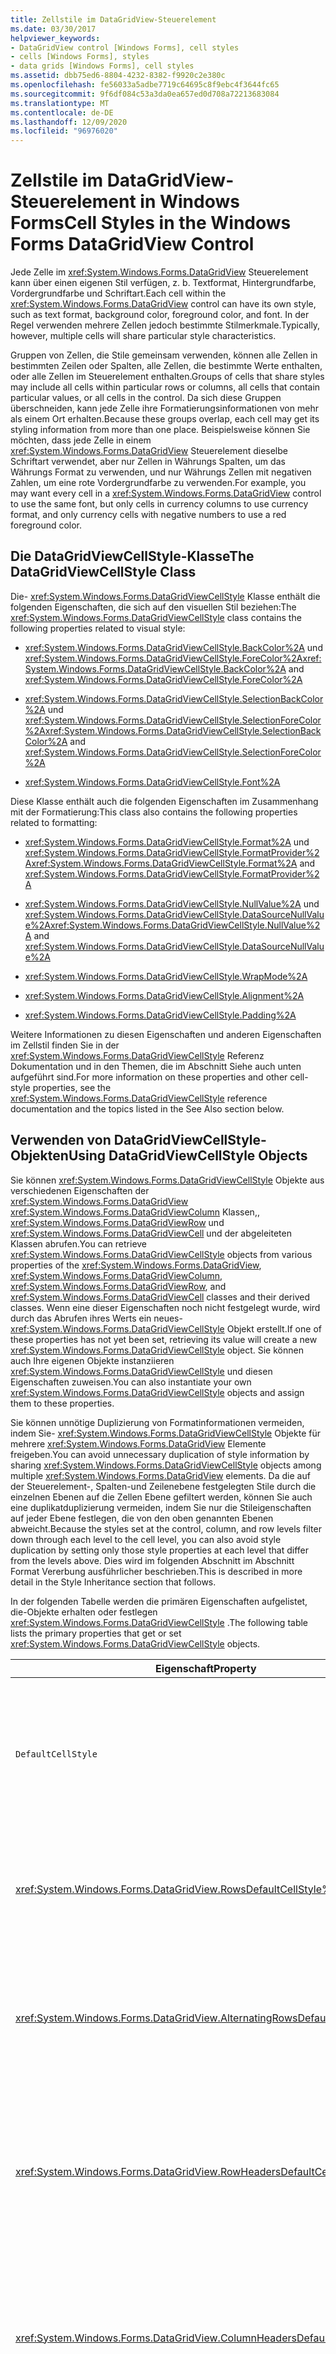 ```yaml
---
title: Zellstile im DataGridView-Steuerelement
ms.date: 03/30/2017
helpviewer_keywords:
- DataGridView control [Windows Forms], cell styles
- cells [Windows Forms], styles
- data grids [Windows Forms], cell styles
ms.assetid: dbb75ed6-8804-4232-8382-f9920c2e380c
ms.openlocfilehash: fe56033a5adbe7719c64695c8f9ebc4f3644fc65
ms.sourcegitcommit: 9f6df084c53a3da0ea657ed0d708a72213683084
ms.translationtype: MT
ms.contentlocale: de-DE
ms.lasthandoff: 12/09/2020
ms.locfileid: "96976020"
---
```

# <a name="cell-styles-in-the-windows-forms-datagridview-control"></a><span data-ttu-id="58b71-102">Zellstile im DataGridView-Steuerelement in Windows Forms</span><span class="sxs-lookup"><span data-stu-id="58b71-102">Cell Styles in the Windows Forms DataGridView Control</span></span>
<span data-ttu-id="58b71-103">Jede Zelle im <xref:System.Windows.Forms.DataGridView> Steuerelement kann über einen eigenen Stil verfügen, z. b. Textformat, Hintergrundfarbe, Vordergrundfarbe und Schriftart.</span><span class="sxs-lookup"><span data-stu-id="58b71-103">Each cell within the <xref:System.Windows.Forms.DataGridView> control can have its own style, such as text format, background color, foreground color, and font.</span></span> <span data-ttu-id="58b71-104">In der Regel verwenden mehrere Zellen jedoch bestimmte Stilmerkmale.</span><span class="sxs-lookup"><span data-stu-id="58b71-104">Typically, however, multiple cells will share particular style characteristics.</span></span>  
  
 <span data-ttu-id="58b71-105">Gruppen von Zellen, die Stile gemeinsam verwenden, können alle Zellen in bestimmten Zeilen oder Spalten, alle Zellen, die bestimmte Werte enthalten, oder alle Zellen im Steuerelement enthalten.</span><span class="sxs-lookup"><span data-stu-id="58b71-105">Groups of cells that share styles may include all cells within particular rows or columns, all cells that contain particular values, or all cells in the control.</span></span> <span data-ttu-id="58b71-106">Da sich diese Gruppen überschneiden, kann jede Zelle ihre Formatierungsinformationen von mehr als einem Ort erhalten.</span><span class="sxs-lookup"><span data-stu-id="58b71-106">Because these groups overlap, each cell may get its styling information from more than one place.</span></span> <span data-ttu-id="58b71-107">Beispielsweise können Sie möchten, dass jede Zelle in einem <xref:System.Windows.Forms.DataGridView> Steuerelement dieselbe Schriftart verwendet, aber nur Zellen in Währungs Spalten, um das Währungs Format zu verwenden, und nur Währungs Zellen mit negativen Zahlen, um eine rote Vordergrundfarbe zu verwenden.</span><span class="sxs-lookup"><span data-stu-id="58b71-107">For example, you may want every cell in a <xref:System.Windows.Forms.DataGridView> control to use the same font, but only cells in currency columns to use currency format, and only currency cells with negative numbers to use a red foreground color.</span></span>  
  
## <a name="the-datagridviewcellstyle-class"></a><span data-ttu-id="58b71-108">Die DataGridViewCellStyle-Klasse</span><span class="sxs-lookup"><span data-stu-id="58b71-108">The DataGridViewCellStyle Class</span></span>  
 <span data-ttu-id="58b71-109">Die- <xref:System.Windows.Forms.DataGridViewCellStyle> Klasse enthält die folgenden Eigenschaften, die sich auf den visuellen Stil beziehen:</span><span class="sxs-lookup"><span data-stu-id="58b71-109">The <xref:System.Windows.Forms.DataGridViewCellStyle> class contains the following properties related to visual style:</span></span>  
  
- <span data-ttu-id="58b71-110"><xref:System.Windows.Forms.DataGridViewCellStyle.BackColor%2A> und <xref:System.Windows.Forms.DataGridViewCellStyle.ForeColor%2A></span><span class="sxs-lookup"><span data-stu-id="58b71-110"><xref:System.Windows.Forms.DataGridViewCellStyle.BackColor%2A> and <xref:System.Windows.Forms.DataGridViewCellStyle.ForeColor%2A></span></span>  
  
- <span data-ttu-id="58b71-111"><xref:System.Windows.Forms.DataGridViewCellStyle.SelectionBackColor%2A> und <xref:System.Windows.Forms.DataGridViewCellStyle.SelectionForeColor%2A></span><span class="sxs-lookup"><span data-stu-id="58b71-111"><xref:System.Windows.Forms.DataGridViewCellStyle.SelectionBackColor%2A> and <xref:System.Windows.Forms.DataGridViewCellStyle.SelectionForeColor%2A></span></span>  
  
- <xref:System.Windows.Forms.DataGridViewCellStyle.Font%2A>  
  
 <span data-ttu-id="58b71-112">Diese Klasse enthält auch die folgenden Eigenschaften im Zusammenhang mit der Formatierung:</span><span class="sxs-lookup"><span data-stu-id="58b71-112">This class also contains the following properties related to formatting:</span></span>  
  
- <span data-ttu-id="58b71-113"><xref:System.Windows.Forms.DataGridViewCellStyle.Format%2A> und <xref:System.Windows.Forms.DataGridViewCellStyle.FormatProvider%2A></span><span class="sxs-lookup"><span data-stu-id="58b71-113"><xref:System.Windows.Forms.DataGridViewCellStyle.Format%2A> and <xref:System.Windows.Forms.DataGridViewCellStyle.FormatProvider%2A></span></span>  
  
- <span data-ttu-id="58b71-114"><xref:System.Windows.Forms.DataGridViewCellStyle.NullValue%2A> und <xref:System.Windows.Forms.DataGridViewCellStyle.DataSourceNullValue%2A></span><span class="sxs-lookup"><span data-stu-id="58b71-114"><xref:System.Windows.Forms.DataGridViewCellStyle.NullValue%2A> and <xref:System.Windows.Forms.DataGridViewCellStyle.DataSourceNullValue%2A></span></span>  
  
- <xref:System.Windows.Forms.DataGridViewCellStyle.WrapMode%2A>  
  
- <xref:System.Windows.Forms.DataGridViewCellStyle.Alignment%2A>  
  
- <xref:System.Windows.Forms.DataGridViewCellStyle.Padding%2A>  
  
 <span data-ttu-id="58b71-115">Weitere Informationen zu diesen Eigenschaften und anderen Eigenschaften im Zellstil finden Sie in der <xref:System.Windows.Forms.DataGridViewCellStyle> Referenz Dokumentation und in den Themen, die im Abschnitt Siehe auch unten aufgeführt sind.</span><span class="sxs-lookup"><span data-stu-id="58b71-115">For more information on these properties and other cell-style properties, see the <xref:System.Windows.Forms.DataGridViewCellStyle> reference documentation and the topics listed in the See Also section below.</span></span>  
  
## <a name="using-datagridviewcellstyle-objects"></a><span data-ttu-id="58b71-116">Verwenden von DataGridViewCellStyle-Objekten</span><span class="sxs-lookup"><span data-stu-id="58b71-116">Using DataGridViewCellStyle Objects</span></span>  
 <span data-ttu-id="58b71-117">Sie können <xref:System.Windows.Forms.DataGridViewCellStyle> Objekte aus verschiedenen Eigenschaften der <xref:System.Windows.Forms.DataGridView> <xref:System.Windows.Forms.DataGridViewColumn> Klassen,, <xref:System.Windows.Forms.DataGridViewRow> und <xref:System.Windows.Forms.DataGridViewCell> und der abgeleiteten Klassen abrufen.</span><span class="sxs-lookup"><span data-stu-id="58b71-117">You can retrieve <xref:System.Windows.Forms.DataGridViewCellStyle> objects from various properties of the <xref:System.Windows.Forms.DataGridView>, <xref:System.Windows.Forms.DataGridViewColumn>, <xref:System.Windows.Forms.DataGridViewRow>, and <xref:System.Windows.Forms.DataGridViewCell> classes and their derived classes.</span></span> <span data-ttu-id="58b71-118">Wenn eine dieser Eigenschaften noch nicht festgelegt wurde, wird durch das Abrufen ihres Werts ein neues- <xref:System.Windows.Forms.DataGridViewCellStyle> Objekt erstellt.</span><span class="sxs-lookup"><span data-stu-id="58b71-118">If one of these properties has not yet been set, retrieving its value will create a new <xref:System.Windows.Forms.DataGridViewCellStyle> object.</span></span> <span data-ttu-id="58b71-119">Sie können auch Ihre eigenen Objekte instanziieren <xref:System.Windows.Forms.DataGridViewCellStyle> und diesen Eigenschaften zuweisen.</span><span class="sxs-lookup"><span data-stu-id="58b71-119">You can also instantiate your own <xref:System.Windows.Forms.DataGridViewCellStyle> objects and assign them to these properties.</span></span>  
  
 <span data-ttu-id="58b71-120">Sie können unnötige Duplizierung von Formatinformationen vermeiden, indem Sie- <xref:System.Windows.Forms.DataGridViewCellStyle> Objekte für mehrere <xref:System.Windows.Forms.DataGridView> Elemente freigeben.</span><span class="sxs-lookup"><span data-stu-id="58b71-120">You can avoid unnecessary duplication of style information by sharing <xref:System.Windows.Forms.DataGridViewCellStyle> objects among multiple <xref:System.Windows.Forms.DataGridView> elements.</span></span> <span data-ttu-id="58b71-121">Da die auf der Steuerelement-, Spalten-und Zeilenebene festgelegten Stile durch die einzelnen Ebenen auf die Zellen Ebene gefiltert werden, können Sie auch eine duplikatduplizierung vermeiden, indem Sie nur die Stileigenschaften auf jeder Ebene festlegen, die von den oben genannten Ebenen abweicht.</span><span class="sxs-lookup"><span data-stu-id="58b71-121">Because the styles set at the control, column, and row levels filter down through each level to the cell level, you can also avoid style duplication by setting only those style properties at each level that differ from the levels above.</span></span> <span data-ttu-id="58b71-122">Dies wird im folgenden Abschnitt im Abschnitt Format Vererbung ausführlicher beschrieben.</span><span class="sxs-lookup"><span data-stu-id="58b71-122">This is described in more detail in the Style Inheritance section that follows.</span></span>  
  
 <span data-ttu-id="58b71-123">In der folgenden Tabelle werden die primären Eigenschaften aufgelistet, die-Objekte erhalten oder festlegen <xref:System.Windows.Forms.DataGridViewCellStyle> .</span><span class="sxs-lookup"><span data-stu-id="58b71-123">The following table lists the primary properties that get or set <xref:System.Windows.Forms.DataGridViewCellStyle> objects.</span></span>  
  
|<span data-ttu-id="58b71-124">Eigenschaft</span><span class="sxs-lookup"><span data-stu-id="58b71-124">Property</span></span>|<span data-ttu-id="58b71-125">Klassen</span><span class="sxs-lookup"><span data-stu-id="58b71-125">Classes</span></span>|<span data-ttu-id="58b71-126">BESCHREIBUNG</span><span class="sxs-lookup"><span data-stu-id="58b71-126">Description</span></span>|  
|--------------|-------------|-----------------|  
|`DefaultCellStyle`|<span data-ttu-id="58b71-127"><xref:System.Windows.Forms.DataGridView>, <xref:System.Windows.Forms.DataGridViewColumn> , <xref:System.Windows.Forms.DataGridViewRow> und abgeleitete Klassen</span><span class="sxs-lookup"><span data-stu-id="58b71-127"><xref:System.Windows.Forms.DataGridView>, <xref:System.Windows.Forms.DataGridViewColumn>, <xref:System.Windows.Forms.DataGridViewRow>, and derived classes</span></span>|<span data-ttu-id="58b71-128">Ruft Standardformate ab, die von allen Zellen im gesamten Steuerelement (einschließlich der Header Zellen), in einer Spalte oder in einer Zeile verwendet werden, oder legt diese fest.</span><span class="sxs-lookup"><span data-stu-id="58b71-128">Gets or sets default styles used by all cells in the entire control (including header cells), in a column, or in a row.</span></span>|  
|<xref:System.Windows.Forms.DataGridView.RowsDefaultCellStyle%2A>|<xref:System.Windows.Forms.DataGridView>|<span data-ttu-id="58b71-129">Ruft Standard Zellstile ab, die von allen Zeilen im-Steuerelement verwendet werden, oder legt diese</span><span class="sxs-lookup"><span data-stu-id="58b71-129">Gets or sets default cell styles used by all rows in the control.</span></span> <span data-ttu-id="58b71-130">Dies schließt keine Header Zellen ein.</span><span class="sxs-lookup"><span data-stu-id="58b71-130">This does not include header cells.</span></span>|  
|<xref:System.Windows.Forms.DataGridView.AlternatingRowsDefaultCellStyle%2A>|<xref:System.Windows.Forms.DataGridView>|<span data-ttu-id="58b71-131">Ruft die Standardzellen Formate ab, die von wechselnden Zeilen im-Steuerelement verwendet werden.</span><span class="sxs-lookup"><span data-stu-id="58b71-131">Gets or sets default cell styles used by alternating rows in the control.</span></span> <span data-ttu-id="58b71-132">Wird verwendet, um einen Ledger-ähnlichen Effekt zu erstellen.</span><span class="sxs-lookup"><span data-stu-id="58b71-132">Used to create a ledger-like effect.</span></span>|  
|<xref:System.Windows.Forms.DataGridView.RowHeadersDefaultCellStyle%2A>|<xref:System.Windows.Forms.DataGridView>|<span data-ttu-id="58b71-133">Ruft die Standardzellen Stile ab, die von den Zeilen Headern des Steuer Elements verwendet werden</span><span class="sxs-lookup"><span data-stu-id="58b71-133">Gets or sets default cell styles used by the control's row headers.</span></span> <span data-ttu-id="58b71-134">Wird vom aktuellen Design überschrieben, wenn visuelle Stile aktiviert sind.</span><span class="sxs-lookup"><span data-stu-id="58b71-134">Overridden by the current theme if visual styles are enabled.</span></span>|  
|<xref:System.Windows.Forms.DataGridView.ColumnHeadersDefaultCellStyle%2A>|<xref:System.Windows.Forms.DataGridView>|<span data-ttu-id="58b71-135">Ruft die Standardzellen Formate ab, die von den Spalten Headern des Steuer Elements verwendet werden.</span><span class="sxs-lookup"><span data-stu-id="58b71-135">Gets or sets default cell styles used by the control's column headers.</span></span> <span data-ttu-id="58b71-136">Wird vom aktuellen Design überschrieben, wenn visuelle Stile aktiviert sind.</span><span class="sxs-lookup"><span data-stu-id="58b71-136">Overridden by the current theme if visual styles are enabled.</span></span>|  
|<xref:System.Windows.Forms.DataGridViewCell.Style%2A>|<span data-ttu-id="58b71-137"><xref:System.Windows.Forms.DataGridViewCell> und abgeleitete Klassen</span><span class="sxs-lookup"><span data-stu-id="58b71-137"><xref:System.Windows.Forms.DataGridViewCell> and derived classes</span></span>|<span data-ttu-id="58b71-138">Ruft die auf Zellen Ebene angegebenen Stile ab oder legt Sie fest.</span><span class="sxs-lookup"><span data-stu-id="58b71-138">Gets or sets styles specified at the cell level.</span></span> <span data-ttu-id="58b71-139">Diese Stile überschreiben diejenigen, die von höheren Ebenen geerbt wurden.</span><span class="sxs-lookup"><span data-stu-id="58b71-139">These styles override those inherited from higher levels.</span></span>|  
|`InheritedStyle`|<span data-ttu-id="58b71-140"><xref:System.Windows.Forms.DataGridViewCell>, <xref:System.Windows.Forms.DataGridViewRow> , <xref:System.Windows.Forms.DataGridViewColumn> und abgeleitete Klassen</span><span class="sxs-lookup"><span data-stu-id="58b71-140"><xref:System.Windows.Forms.DataGridViewCell>, <xref:System.Windows.Forms.DataGridViewRow>, <xref:System.Windows.Forms.DataGridViewColumn>, and derived classes</span></span>|<span data-ttu-id="58b71-141">Ruft alle Formate ab, die derzeit auf die Zelle, Zeile oder Spalte angewendet werden, einschließlich der aus höheren Ebenen geerbten Stile.</span><span class="sxs-lookup"><span data-stu-id="58b71-141">Gets all the styles currently applied to the cell, row, or column, including styles inherited from higher levels.</span></span>|  
  
 <span data-ttu-id="58b71-142">Wie bereits erwähnt, wird durch das erhalten des Werts einer Style-Eigenschaft automatisch ein neues-Objekt instanziiert, <xref:System.Windows.Forms.DataGridViewCellStyle> Wenn die-Eigenschaft nicht zuvor festgelegt wurde.</span><span class="sxs-lookup"><span data-stu-id="58b71-142">As mentioned above, getting the value of a style property automatically instantiates a new <xref:System.Windows.Forms.DataGridViewCellStyle> object if the property has not been previously set.</span></span> <span data-ttu-id="58b71-143">Um zu vermeiden, dass diese Objekte unnötig erstellt werden, verfügen die Zeilen-und Spalten Klassen <xref:System.Windows.Forms.DataGridViewBand.HasDefaultCellStyle%2A> über eine Eigenschaft, die Sie überprüfen können, um zu bestimmen, ob die <xref:System.Windows.Forms.DataGridViewBand.DefaultCellStyle%2A> Eigenschaft festgelegt wurde</span><span class="sxs-lookup"><span data-stu-id="58b71-143">To avoid creating these objects unnecessarily, the row and column classes have a <xref:System.Windows.Forms.DataGridViewBand.HasDefaultCellStyle%2A> property that you can check to determine whether the <xref:System.Windows.Forms.DataGridViewBand.DefaultCellStyle%2A> property has been set.</span></span> <span data-ttu-id="58b71-144">Ebenso verfügen die Zell Klassen über eine- <xref:System.Windows.Forms.DataGridViewCell.HasStyle%2A> Eigenschaft, die angibt, ob die- <xref:System.Windows.Forms.DataGridViewCell.Style%2A> Eigenschaft festgelegt wurde.</span><span class="sxs-lookup"><span data-stu-id="58b71-144">Similarly, the cell classes have a <xref:System.Windows.Forms.DataGridViewCell.HasStyle%2A> property that indicates whether the <xref:System.Windows.Forms.DataGridViewCell.Style%2A> property has been set.</span></span>  
  
 <span data-ttu-id="58b71-145">Jede der Stileigenschaften verfügt über ein entsprechendes *propertyName* - `Changed` Ereignis für das <xref:System.Windows.Forms.DataGridView> Steuerelement.</span><span class="sxs-lookup"><span data-stu-id="58b71-145">Each of the style properties has a corresponding *PropertyName*`Changed` event on the <xref:System.Windows.Forms.DataGridView> control.</span></span> <span data-ttu-id="58b71-146">Für Zeilen-, Spalten-und Zell Eigenschaften beginnt der Name des Ereignisses mit " `Row` ", " `Column` " oder " `Cell` " (z <xref:System.Windows.Forms.DataGridView.RowDefaultCellStyleChanged> . b.).</span><span class="sxs-lookup"><span data-stu-id="58b71-146">For row, column, and cell properties, the name of the event begins with "`Row`", "`Column`", or "`Cell`" (for example, <xref:System.Windows.Forms.DataGridView.RowDefaultCellStyleChanged>).</span></span> <span data-ttu-id="58b71-147">Jedes dieser Ereignisse tritt auf, wenn die entsprechende Style-Eigenschaft auf ein anderes Objekt festgelegt ist <xref:System.Windows.Forms.DataGridViewCellStyle> .</span><span class="sxs-lookup"><span data-stu-id="58b71-147">Each of these events occurs when the corresponding style property is set to a different <xref:System.Windows.Forms.DataGridViewCellStyle> object.</span></span> <span data-ttu-id="58b71-148">Diese Ereignisse treten nicht auf, wenn Sie ein <xref:System.Windows.Forms.DataGridViewCellStyle> -Objekt aus einer Stil Eigenschaft abrufen und dessen Eigenschaftswerte ändern.</span><span class="sxs-lookup"><span data-stu-id="58b71-148">These events do not occur when you retrieve a <xref:System.Windows.Forms.DataGridViewCellStyle> object from a style property and modify its property values.</span></span> <span data-ttu-id="58b71-149">Um auf Änderungen an den Zellen Stil Objekten selbst zu reagieren, behandeln Sie das- <xref:System.Windows.Forms.DataGridView.CellStyleContentChanged> Ereignis.</span><span class="sxs-lookup"><span data-stu-id="58b71-149">To respond to changes to the cell style objects themselves, handle the <xref:System.Windows.Forms.DataGridView.CellStyleContentChanged> event.</span></span>  
  
## <a name="style-inheritance"></a><span data-ttu-id="58b71-150">Stilvererbung</span><span class="sxs-lookup"><span data-stu-id="58b71-150">Style Inheritance</span></span>  
 <span data-ttu-id="58b71-151">Jeder <xref:System.Windows.Forms.DataGridViewCell> erhält seine Darstellung aus seiner- <xref:System.Windows.Forms.DataGridViewCell.InheritedStyle%2A> Eigenschaft.</span><span class="sxs-lookup"><span data-stu-id="58b71-151">Each <xref:System.Windows.Forms.DataGridViewCell> gets its appearance from its <xref:System.Windows.Forms.DataGridViewCell.InheritedStyle%2A> property.</span></span> <span data-ttu-id="58b71-152">Das <xref:System.Windows.Forms.DataGridViewCellStyle> von dieser Eigenschaft zurückgegebene Objekt erbt seine Werte aus einer Hierarchie von Eigenschaften vom Typ <xref:System.Windows.Forms.DataGridViewCellStyle> .</span><span class="sxs-lookup"><span data-stu-id="58b71-152">The <xref:System.Windows.Forms.DataGridViewCellStyle> object returned by this property inherits its values from a hierarchy of properties of type <xref:System.Windows.Forms.DataGridViewCellStyle>.</span></span> <span data-ttu-id="58b71-153">Diese Eigenschaften sind unten in der Reihenfolge aufgelistet, in der die <xref:System.Windows.Forms.DataGridViewCell.InheritedStyle%2A> für nicht-Header Zellen ihre Werte abrufen.</span><span class="sxs-lookup"><span data-stu-id="58b71-153">These properties are listed below in the order in which the <xref:System.Windows.Forms.DataGridViewCell.InheritedStyle%2A> for non-header cells obtains its values.</span></span>  
  
1. <xref:System.Windows.Forms.DataGridViewCell.Style%2A?displayProperty=nameWithType>  
  
2. <xref:System.Windows.Forms.DataGridViewRow.DefaultCellStyle%2A?displayProperty=nameWithType>  
  
3. <span data-ttu-id="58b71-154"><xref:System.Windows.Forms.DataGridView.AlternatingRowsDefaultCellStyle%2A?displayProperty=nameWithType> (nur für Zellen in Zeilen mit ungeraden Indexnummern)</span><span class="sxs-lookup"><span data-stu-id="58b71-154"><xref:System.Windows.Forms.DataGridView.AlternatingRowsDefaultCellStyle%2A?displayProperty=nameWithType> (only for cells in rows with odd index numbers)</span></span>  
  
4. <xref:System.Windows.Forms.DataGridView.RowsDefaultCellStyle%2A?displayProperty=nameWithType>  
  
5. <xref:System.Windows.Forms.DataGridViewColumn.DefaultCellStyle%2A?displayProperty=nameWithType>  
  
6. <xref:System.Windows.Forms.DataGridView.DefaultCellStyle%2A?displayProperty=nameWithType>  
  
 <span data-ttu-id="58b71-155">Für Zeilen-und Spaltenheader Zellen wird die- <xref:System.Windows.Forms.DataGridViewCell.InheritedStyle%2A> Eigenschaft durch Werte aus der folgenden Liste von Quell Eigenschaften in der angegebenen Reihenfolge aufgefüllt.</span><span class="sxs-lookup"><span data-stu-id="58b71-155">For row and column header cells, the <xref:System.Windows.Forms.DataGridViewCell.InheritedStyle%2A> property is populated by values from the following list of source properties in the given order.</span></span>  
  
1. <xref:System.Windows.Forms.DataGridViewCell.Style%2A?displayProperty=nameWithType>  
  
2. <span data-ttu-id="58b71-156"><xref:System.Windows.Forms.DataGridView.ColumnHeadersDefaultCellStyle%2A?displayProperty=nameWithType> oder <xref:System.Windows.Forms.DataGridView.RowHeadersDefaultCellStyle%2A?displayProperty=nameWithType></span><span class="sxs-lookup"><span data-stu-id="58b71-156"><xref:System.Windows.Forms.DataGridView.ColumnHeadersDefaultCellStyle%2A?displayProperty=nameWithType> or <xref:System.Windows.Forms.DataGridView.RowHeadersDefaultCellStyle%2A?displayProperty=nameWithType></span></span>  
  
3. <xref:System.Windows.Forms.DataGridView.DefaultCellStyle%2A?displayProperty=nameWithType>  
  
 <span data-ttu-id="58b71-157">Dieser Prozess wird anhand des folgenden Diagramms veranschaulicht.</span><span class="sxs-lookup"><span data-stu-id="58b71-157">The following diagram illustrates this process.</span></span>  
  
 <span data-ttu-id="58b71-158">![Eigenschaften des DataGridViewCellStyle-Typs](./media/cell-styles-in-the-windows-forms-datagridview-control/datagridviewcells-inheritance-diagram.gif "DataGridViewCells-Vererbungs Diagramm")</span><span class="sxs-lookup"><span data-stu-id="58b71-158">![Properties of type DataGridViewCellStyle](./media/cell-styles-in-the-windows-forms-datagridview-control/datagridviewcells-inheritance-diagram.gif "DataGridViewCells inheritance diagram")</span></span>  
  
 <span data-ttu-id="58b71-159">Sie können auch auf die Stile zugreifen, die von bestimmten Zeilen und Spalten geerbt wurden.</span><span class="sxs-lookup"><span data-stu-id="58b71-159">You can also access the styles inherited by specific rows and columns.</span></span> <span data-ttu-id="58b71-160">Die Column- <xref:System.Windows.Forms.DataGridViewColumn.InheritedStyle%2A> Eigenschaft erbt ihre Werte von den folgenden Eigenschaften.</span><span class="sxs-lookup"><span data-stu-id="58b71-160">The column <xref:System.Windows.Forms.DataGridViewColumn.InheritedStyle%2A> property inherits its values from the following properties.</span></span>  
  
1. <xref:System.Windows.Forms.DataGridViewColumn.DefaultCellStyle%2A?displayProperty=nameWithType>  
  
2. <xref:System.Windows.Forms.DataGridView.DefaultCellStyle%2A?displayProperty=nameWithType>  
  
 <span data-ttu-id="58b71-161">Die Row- <xref:System.Windows.Forms.DataGridViewRow.InheritedStyle%2A> Eigenschaft erbt ihre Werte von den folgenden Eigenschaften.</span><span class="sxs-lookup"><span data-stu-id="58b71-161">The row <xref:System.Windows.Forms.DataGridViewRow.InheritedStyle%2A> property inherits its values from the following properties.</span></span>  
  
1. <xref:System.Windows.Forms.DataGridViewRow.DefaultCellStyle%2A?displayProperty=nameWithType>  
  
2. <span data-ttu-id="58b71-162"><xref:System.Windows.Forms.DataGridView.AlternatingRowsDefaultCellStyle%2A?displayProperty=nameWithType> (nur für Zellen in Zeilen mit ungeraden Indexnummern)</span><span class="sxs-lookup"><span data-stu-id="58b71-162"><xref:System.Windows.Forms.DataGridView.AlternatingRowsDefaultCellStyle%2A?displayProperty=nameWithType> (only for cells in rows with odd index numbers)</span></span>  
  
3. <xref:System.Windows.Forms.DataGridView.RowsDefaultCellStyle%2A?displayProperty=nameWithType>  
  
4. <xref:System.Windows.Forms.DataGridView.DefaultCellStyle%2A?displayProperty=nameWithType>  
  
 <span data-ttu-id="58b71-163">Für jede Eigenschaft in einem- <xref:System.Windows.Forms.DataGridViewCellStyle> Objekt, das von einer-Eigenschaft zurückgegeben wird `InheritedStyle` , wird der-Eigenschafts Wert aus dem ersten Zellstil in der entsprechenden Liste abgerufen, bei dem die entsprechende-Eigenschaft auf einen anderen Wert als die-Klasse festgelegt ist <xref:System.Windows.Forms.DataGridViewCellStyle> .</span><span class="sxs-lookup"><span data-stu-id="58b71-163">For each property in a <xref:System.Windows.Forms.DataGridViewCellStyle> object returned by an `InheritedStyle` property, the property value is obtained from the first cell style in the appropriate list that has the corresponding property set to a value other than the <xref:System.Windows.Forms.DataGridViewCellStyle> class defaults.</span></span>  
  
 <span data-ttu-id="58b71-164">In der folgenden Tabelle wird veranschaulicht, wie der <xref:System.Windows.Forms.DataGridViewCellStyle.ForeColor%2A> Eigenschafts Wert für eine Beispiel Zelle von der enthaltenden Spalte geerbt wird.</span><span class="sxs-lookup"><span data-stu-id="58b71-164">The following table illustrates how the <xref:System.Windows.Forms.DataGridViewCellStyle.ForeColor%2A> property value for an example cell is inherited from its containing column.</span></span>  
  
|<span data-ttu-id="58b71-165">Eigenschaft vom Typ `DataGridViewCellStyle`</span><span class="sxs-lookup"><span data-stu-id="58b71-165">Property of type `DataGridViewCellStyle`</span></span>|<span data-ttu-id="58b71-166">Beispiel `ForeColor` Wert für abgerufene Objekte</span><span class="sxs-lookup"><span data-stu-id="58b71-166">Example `ForeColor` value for retrieved object</span></span>|  
|----------------------------------------------|----------------------------------------------------|  
|<xref:System.Windows.Forms.DataGridViewCell.Style%2A?displayProperty=nameWithType>|<xref:System.Drawing.Color.Empty?displayProperty=nameWithType>|  
|<xref:System.Windows.Forms.DataGridViewRow.DefaultCellStyle%2A?displayProperty=nameWithType>|<xref:System.Drawing.Color.Red%2A?displayProperty=nameWithType>|  
|<xref:System.Windows.Forms.DataGridView.AlternatingRowsDefaultCellStyle%2A?displayProperty=nameWithType>|<xref:System.Drawing.Color.Empty?displayProperty=nameWithType>|  
|<xref:System.Windows.Forms.DataGridView.RowsDefaultCellStyle%2A?displayProperty=nameWithType>|<xref:System.Drawing.Color.Empty?displayProperty=nameWithType>|  
|<xref:System.Windows.Forms.DataGridViewColumn.DefaultCellStyle%2A?displayProperty=nameWithType>|<xref:System.Drawing.Color.DarkBlue%2A?displayProperty=nameWithType>|  
|<xref:System.Windows.Forms.DataGridView.DefaultCellStyle%2A?displayProperty=nameWithType>|<xref:System.Drawing.Color.Black%2A?displayProperty=nameWithType>|  
  
 <span data-ttu-id="58b71-167">In diesem Fall ist der <xref:System.Drawing.Color.Red%2A?displayProperty=nameWithType> Wert aus der Zeile der Zelle der erste reale Wert in der Liste.</span><span class="sxs-lookup"><span data-stu-id="58b71-167">In this case, the <xref:System.Drawing.Color.Red%2A?displayProperty=nameWithType> value from the cell's row is the first real value on the list.</span></span> <span data-ttu-id="58b71-168">Dies wird zum <xref:System.Windows.Forms.DataGridViewCellStyle.ForeColor%2A> Eigenschafts Wert der Zelle <xref:System.Windows.Forms.DataGridViewCell.InheritedStyle%2A> .</span><span class="sxs-lookup"><span data-stu-id="58b71-168">This becomes the <xref:System.Windows.Forms.DataGridViewCellStyle.ForeColor%2A> property value of the cell's <xref:System.Windows.Forms.DataGridViewCell.InheritedStyle%2A>.</span></span>  
  
 <span data-ttu-id="58b71-169">Im folgenden Diagramm wird veranschaulicht, wie verschiedene <xref:System.Windows.Forms.DataGridViewCellStyle> Eigenschaften ihre Werte von unterschiedlichen Stellen erben können.</span><span class="sxs-lookup"><span data-stu-id="58b71-169">The following diagram illustrates how different <xref:System.Windows.Forms.DataGridViewCellStyle> properties can inherit their values from different places.</span></span>  
  
 <span data-ttu-id="58b71-170">![DataGridView-Eigenschaft&#45;Wert Vererbung](./media/cell-styles-in-the-windows-forms-datagridview-control/datagridviewcells-value-inheritance-diagram.gif "Vererbungs Diagramm für dataGridViewCells-Werte")</span><span class="sxs-lookup"><span data-stu-id="58b71-170">![DataGridView property&#45;value inheritance](./media/cell-styles-in-the-windows-forms-datagridview-control/datagridviewcells-value-inheritance-diagram.gif "DataGridViewCells value inheritance diagram")</span></span>  
  
 <span data-ttu-id="58b71-171">Durch die Nutzung der Stil Vererbung können Sie geeignete Stile für das gesamte Steuerelement bereitstellen, ohne die gleichen Informationen an mehreren Stellen angeben zu müssen.</span><span class="sxs-lookup"><span data-stu-id="58b71-171">By taking advantage of style inheritance, you can provide appropriate styles for the entire control without having to specify the same information in multiple places.</span></span>  
  
 <span data-ttu-id="58b71-172">Obwohl Header Zellen wie beschrieben an der Stil Vererbung beteiligt sind, haben die von der <xref:System.Windows.Forms.DataGridView.ColumnHeadersDefaultCellStyle%2A> -Eigenschaft und der-Eigenschaft des Steuer Elements zurückgegebenen Objekte <xref:System.Windows.Forms.DataGridView.RowHeadersDefaultCellStyle%2A> <xref:System.Windows.Forms.DataGridView> anfängliche Eigenschaftswerte, die die Eigenschaftswerte des Objekts überschreiben, das von der- <xref:System.Windows.Forms.DataGridView.DefaultCellStyle%2A> Eigenschaft</span><span class="sxs-lookup"><span data-stu-id="58b71-172">Although header cells participate in style inheritance as described, the objects returned by the <xref:System.Windows.Forms.DataGridView.ColumnHeadersDefaultCellStyle%2A> and <xref:System.Windows.Forms.DataGridView.RowHeadersDefaultCellStyle%2A> properties of the <xref:System.Windows.Forms.DataGridView> control have initial property values that override the property values of the object returned by the <xref:System.Windows.Forms.DataGridView.DefaultCellStyle%2A> property.</span></span> <span data-ttu-id="58b71-173">Wenn Sie möchten, dass die Eigenschaften für das von der-Eigenschaft zurückgegebene Objekt auf <xref:System.Windows.Forms.DataGridView.DefaultCellStyle%2A> Zeilen-und Spaltenheader angewendet werden, müssen Sie die entsprechenden Eigenschaften der von der-Eigenschaft und der-Eigenschaft zurückgegebenen <xref:System.Windows.Forms.DataGridView.ColumnHeadersDefaultCellStyle%2A> -Objekte <xref:System.Windows.Forms.DataGridView.RowHeadersDefaultCellStyle%2A> auf die für die-Klasse festgelegten Standardwerte festlegen <xref:System.Windows.Forms.DataGridViewCellStyle> .</span><span class="sxs-lookup"><span data-stu-id="58b71-173">If you want the properties set for the object returned by the <xref:System.Windows.Forms.DataGridView.DefaultCellStyle%2A> property to apply to row and column headers, you must set the corresponding properties of the objects returned by the <xref:System.Windows.Forms.DataGridView.ColumnHeadersDefaultCellStyle%2A> and <xref:System.Windows.Forms.DataGridView.RowHeadersDefaultCellStyle%2A> properties to the defaults indicated for the <xref:System.Windows.Forms.DataGridViewCellStyle> class.</span></span>  
  
> [!NOTE]
> <span data-ttu-id="58b71-174">Wenn visuelle Stile aktiviert sind, werden die Zeilen-und Spaltenheader (mit Ausnahme <xref:System.Windows.Forms.DataGridView.TopLeftHeaderCell%2A> von) automatisch durch das aktuelle Design formatiert, wobei alle von diesen Eigenschaften angegebenen Stile überschrieben werden.</span><span class="sxs-lookup"><span data-stu-id="58b71-174">If visual styles are enabled, the row and column headers (except for the <xref:System.Windows.Forms.DataGridView.TopLeftHeaderCell%2A>) are automatically styled by the current theme, overriding any styles specified by these properties.</span></span>  
  
 <span data-ttu-id="58b71-175">Die <xref:System.Windows.Forms.DataGridViewButtonColumn> <xref:System.Windows.Forms.DataGridViewImageColumn> Typen, und <xref:System.Windows.Forms.DataGridViewCheckBoxColumn> initialisieren auch einige Werte des-Objekts, das von der Column-Eigenschaft zurückgegeben wird <xref:System.Windows.Forms.DataGridViewColumn.DefaultCellStyle%2A> .</span><span class="sxs-lookup"><span data-stu-id="58b71-175">The <xref:System.Windows.Forms.DataGridViewButtonColumn>, <xref:System.Windows.Forms.DataGridViewImageColumn>, and <xref:System.Windows.Forms.DataGridViewCheckBoxColumn> types also initialize some values of the object returned by the column <xref:System.Windows.Forms.DataGridViewColumn.DefaultCellStyle%2A> property.</span></span> <span data-ttu-id="58b71-176">Weitere Informationen finden Sie in der Referenz Dokumentation für diese Typen.</span><span class="sxs-lookup"><span data-stu-id="58b71-176">For more information, see the reference documentation for these types.</span></span>  
  
## <a name="setting-styles-dynamically"></a><span data-ttu-id="58b71-177">Dynamisches Festlegen von Stilen</span><span class="sxs-lookup"><span data-stu-id="58b71-177">Setting Styles Dynamically</span></span>  
 <span data-ttu-id="58b71-178">Implementieren Sie zum Anpassen der Stile von Zellen mit bestimmten Werten einen Handler für das- <xref:System.Windows.Forms.DataGridView.CellFormatting?displayProperty=nameWithType> Ereignis.</span><span class="sxs-lookup"><span data-stu-id="58b71-178">To customize the styles of cells with particular values, implement a handler for the <xref:System.Windows.Forms.DataGridView.CellFormatting?displayProperty=nameWithType> event.</span></span> <span data-ttu-id="58b71-179">Handler für dieses Ereignis erhalten ein Argument vom <xref:System.Windows.Forms.DataGridViewCellFormattingEventArgs> Typ.</span><span class="sxs-lookup"><span data-stu-id="58b71-179">Handlers for this event receive an argument of the <xref:System.Windows.Forms.DataGridViewCellFormattingEventArgs> type.</span></span> <span data-ttu-id="58b71-180">Dieses Objekt enthält Eigenschaften, mit denen Sie den Wert der zu formatierenden Zelle sowie deren Position im-Steuerelement bestimmen können <xref:System.Windows.Forms.DataGridView> .</span><span class="sxs-lookup"><span data-stu-id="58b71-180">This object contains properties that let you determine the value of the cell being formatted along with its location in the <xref:System.Windows.Forms.DataGridView> control.</span></span> <span data-ttu-id="58b71-181">Dieses Objekt enthält auch eine- <xref:System.Windows.Forms.DataGridViewCellFormattingEventArgs.CellStyle%2A> Eigenschaft, die mit dem Wert der- <xref:System.Windows.Forms.DataGridViewCell.InheritedStyle%2A> Eigenschaft der zu formatierenden Zelle initialisiert wird.</span><span class="sxs-lookup"><span data-stu-id="58b71-181">This object also contains a <xref:System.Windows.Forms.DataGridViewCellFormattingEventArgs.CellStyle%2A> property that is initialized to the value of the <xref:System.Windows.Forms.DataGridViewCell.InheritedStyle%2A> property of the cell being formatted.</span></span> <span data-ttu-id="58b71-182">Sie können die Eigenschaften des Zellstils ändern, um Stil Informationen anzugeben, die für den Zellwert und den Speicherort geeignet sind.</span><span class="sxs-lookup"><span data-stu-id="58b71-182">You can modify the cell style properties to specify style information appropriate to the cell value and location.</span></span>  
  
> [!NOTE]
> <span data-ttu-id="58b71-183">Das <xref:System.Windows.Forms.DataGridView.RowPrePaint> -Ereignis und das- <xref:System.Windows.Forms.DataGridView.RowPostPaint> Ereignis erhalten ebenfalls ein- <xref:System.Windows.Forms.DataGridViewCellStyle> Objekt in den Ereignisdaten, aber in Ihrem Fall ist es eine Kopie der Zeilen <xref:System.Windows.Forms.DataGridViewRow.InheritedStyle%2A> Eigenschaft für schreibgeschützte Zwecke, und Änderungen an der-Methode wirken sich nicht auf das-Steuerelement aus.</span><span class="sxs-lookup"><span data-stu-id="58b71-183">The <xref:System.Windows.Forms.DataGridView.RowPrePaint> and <xref:System.Windows.Forms.DataGridView.RowPostPaint> events also receive a <xref:System.Windows.Forms.DataGridViewCellStyle> object in the event data, but in their case, it is a copy of the row <xref:System.Windows.Forms.DataGridViewRow.InheritedStyle%2A> property for read-only purposes, and changes to it do not affect the control.</span></span>  
  
 <span data-ttu-id="58b71-184">Sie können auch die Stile einzelner Zellen dynamisch ändern, als Reaktion auf Ereignisse wie das <xref:System.Windows.Forms.DataGridView.CellMouseEnter?displayProperty=nameWithType> -Ereignis und das- <xref:System.Windows.Forms.DataGridView.CellMouseLeave> Ereignis.</span><span class="sxs-lookup"><span data-stu-id="58b71-184">You can also dynamically modify the styles of individual cells in response to events such as the <xref:System.Windows.Forms.DataGridView.CellMouseEnter?displayProperty=nameWithType> and <xref:System.Windows.Forms.DataGridView.CellMouseLeave> events.</span></span> <span data-ttu-id="58b71-185">Beispielsweise könnten Sie in einem Handler für das- <xref:System.Windows.Forms.DataGridView.CellMouseEnter> Ereignis den aktuellen Wert der Zellen Hintergrundfarbe (abgerufen durch die-Eigenschaft der Zelle <xref:System.Windows.Forms.DataGridViewCell.Style%2A> ) speichern und dann eine neue Farbe festlegen, die die Zelle hervorhebt, wenn der Mauszeiger darüber bewegt wird.</span><span class="sxs-lookup"><span data-stu-id="58b71-185">For example, in a handler for the <xref:System.Windows.Forms.DataGridView.CellMouseEnter> event, you could store the current value of the cell background color (retrieved through the cell's <xref:System.Windows.Forms.DataGridViewCell.Style%2A> property), then set it to a new color that will highlight the cell when the mouse hovers over it.</span></span> <span data-ttu-id="58b71-186">In einem Handler für das- <xref:System.Windows.Forms.DataGridView.CellMouseLeave> Ereignis können Sie dann die Hintergrundfarbe für den ursprünglichen Wert wiederherstellen.</span><span class="sxs-lookup"><span data-stu-id="58b71-186">In a handler for the <xref:System.Windows.Forms.DataGridView.CellMouseLeave> event, you can then restore the background color to the original value.</span></span>  
  
> [!NOTE]
> <span data-ttu-id="58b71-187">Das Zwischenspeichern der in der-Eigenschaft der Zelle gespeicherten Werte <xref:System.Windows.Forms.DataGridViewCell.Style%2A> ist wichtig, unabhängig davon, ob ein bestimmter Stilwert festgelegt ist.</span><span class="sxs-lookup"><span data-stu-id="58b71-187">Caching the values stored in the cell's <xref:System.Windows.Forms.DataGridViewCell.Style%2A> property is important regardless of whether a particular style value is set.</span></span> <span data-ttu-id="58b71-188">Wenn Sie eine Formatvorlage temporär ersetzen, wird durch die Wiederherstellung in den ursprünglichen Zustand "nicht festgelegt" sichergestellt, dass die Zelle zurück wechselt, um die Stil Einstellung von einer höheren Ebene zu erben.</span><span class="sxs-lookup"><span data-stu-id="58b71-188">If you temporarily replace a style setting, restoring it to its original "not set" state ensures that the cell will go back to inheriting the style setting from a higher level.</span></span> <span data-ttu-id="58b71-189">Wenn Sie den tatsächlichen Stil für eine Zelle ermitteln müssen, unabhängig davon, ob der Stil geerbt wird, verwenden Sie die-Eigenschaft der Zelle <xref:System.Windows.Forms.DataGridViewCell.InheritedStyle%2A> .</span><span class="sxs-lookup"><span data-stu-id="58b71-189">If you need to determine the actual style in effect for a cell regardless of whether the style is inherited, use the cell's <xref:System.Windows.Forms.DataGridViewCell.InheritedStyle%2A> property.</span></span>  
  
## <a name="see-also"></a><span data-ttu-id="58b71-190">Siehe auch</span><span class="sxs-lookup"><span data-stu-id="58b71-190">See also</span></span>

- <xref:System.Windows.Forms.DataGridView>
- <xref:System.Windows.Forms.DataGridViewCellStyle>
- <xref:System.Windows.Forms.DataGridView.AlternatingRowsDefaultCellStyle%2A?displayProperty=nameWithType>
- <xref:System.Windows.Forms.DataGridView.ColumnHeadersDefaultCellStyle%2A?displayProperty=nameWithType>
- <xref:System.Windows.Forms.DataGridView.DefaultCellStyle%2A?displayProperty=nameWithType>
- <xref:System.Windows.Forms.DataGridView.RowHeadersDefaultCellStyle%2A?displayProperty=nameWithType>
- <xref:System.Windows.Forms.DataGridView.RowsDefaultCellStyle%2A?displayProperty=nameWithType>
- <xref:System.Windows.Forms.DataGridViewBand.InheritedStyle%2A?displayProperty=nameWithType>
- <xref:System.Windows.Forms.DataGridViewRow.InheritedStyle%2A?displayProperty=nameWithType>
- <xref:System.Windows.Forms.DataGridViewColumn.InheritedStyle%2A?displayProperty=nameWithType>
- <xref:System.Windows.Forms.DataGridViewBand.DefaultCellStyle%2A?displayProperty=nameWithType>
- <xref:System.Windows.Forms.DataGridViewCell.InheritedStyle%2A?displayProperty=nameWithType>
- <xref:System.Windows.Forms.DataGridViewCell.Style%2A?displayProperty=nameWithType>
- <xref:System.Windows.Forms.DataGridView.CellFormatting?displayProperty=nameWithType>
- <xref:System.Windows.Forms.DataGridView.CellStyleContentChanged?displayProperty=nameWithType>
- <xref:System.Windows.Forms.DataGridView.RowPrePaint?displayProperty=nameWithType>
- <xref:System.Windows.Forms.DataGridView.RowPostPaint?displayProperty=nameWithType>
- [<span data-ttu-id="58b71-191">Grundlegende Formatierungen und Formate im DataGridView-Steuerelement in Windows Forms</span><span class="sxs-lookup"><span data-stu-id="58b71-191">Basic Formatting and Styling in the Windows Forms DataGridView Control</span></span>](basic-formatting-and-styling-in-the-windows-forms-datagridview-control.md)
- [<span data-ttu-id="58b71-192">Vorgehensweise: Festlegen von Standardzellenformaten für das DataGridView-Steuerelement in Windows Forms</span><span class="sxs-lookup"><span data-stu-id="58b71-192">How to: Set Default Cell Styles for the Windows Forms DataGridView Control</span></span>](how-to-set-default-cell-styles-for-the-windows-forms-datagridview-control.md)
- [<span data-ttu-id="58b71-193">Datenformatierung im DataGridView-Steuerelement in Windows Forms</span><span class="sxs-lookup"><span data-stu-id="58b71-193">Data Formatting in the Windows Forms DataGridView Control</span></span>](data-formatting-in-the-windows-forms-datagridview-control.md)
